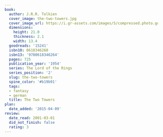 ```yaml
---
book:
  author: J.R.R. Tolkien
  cover_image: the-two-towers.jpg
  cover_image_url: https://i.gr-assets.com/images/S/compressed.photo.goodreads.com/books/1298415523l/15241._SX98_.jpg
  dimensions:
    height: 21.0
    thickness: 2.1
    width: 13.4
  goodreads: '15241'
  isbn10: 0618346260
  isbn13: '9780618346264'
  pages: 725
  publication_year: '1954'
  series: The Lord of the Rings
  series_position: '2'
  slug: the-two-towers
  spine_color: '#b19b91'
  tags:
  - fantasy
  - german
  title: The Two Towers
plan:
  date_added: '2015-04-09'
review:
  date_read: 2001-03-01
  did_not_finish: false
  rating: 3
---
```

